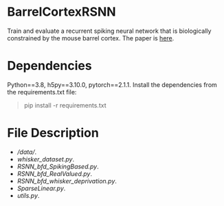 # BarrelCortexRSNN  
Train and evaluate a recurrent spiking neural network that is biologically constrained by the mouse barrel cortex. The paper is [here](https://markdown.com.cn](https://openreview.net/forum?id=UvfI4grcM7&referrer=%5BAuthor%20Console%5D(%2Fgroup%3Fid%3DICLR.cc%2F2025%2FConference%2FAuthors%23your-submissions))).
# Dependencies
Python==3.8, h5py==3.10.0, pytorch==2.1.1. 
Install the dependencies from the requirements.txt file: 
> pip install -r requirements.txt
# File Description
* _/data/_.
* _whisker_dataset.py_.
* _RSNN_bfd_SpikingBased.py_.
* _RSNN_bfd_RealValued.py_.
* _RSNN_bfd_whisker_deprivation.py_.
* _SparseLinear.py_.
* _utils.py_.
